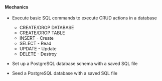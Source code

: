 #### Mechanics
- Execute basic SQL commands to execute CRUD actions in a database
  - CREATE/DROP DATABASE
  - CREATE/DROP TABLE
  - INSERT - Create
  - SELECT - Read
  - UPDATE - Update
  - DELETE - Destroy

- Set up a PostgreSQL database schema with a saved SQL file
- Seed a PostgreSQL database with a saved SQL file
